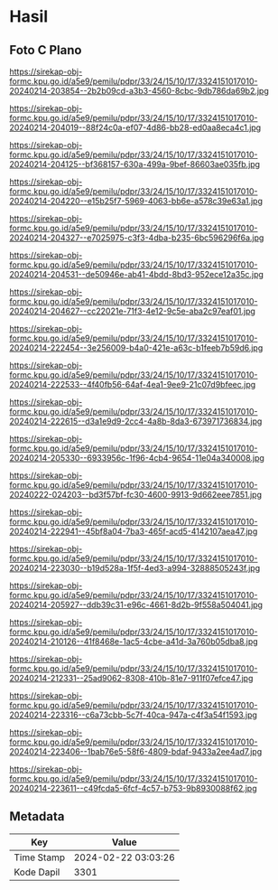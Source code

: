 # Hasil

## Foto C Plano

https://sirekap-obj-formc.kpu.go.id/a5e9/pemilu/pdpr/33/24/15/10/17/3324151017010-20240214-203854--2b2b09cd-a3b3-4560-8cbc-9db786da69b2.jpg

https://sirekap-obj-formc.kpu.go.id/a5e9/pemilu/pdpr/33/24/15/10/17/3324151017010-20240214-204019--88f24c0a-ef07-4d86-bb28-ed0aa8eca4c1.jpg

https://sirekap-obj-formc.kpu.go.id/a5e9/pemilu/pdpr/33/24/15/10/17/3324151017010-20240214-204125--bf368157-630a-499a-9bef-86603ae035fb.jpg

https://sirekap-obj-formc.kpu.go.id/a5e9/pemilu/pdpr/33/24/15/10/17/3324151017010-20240214-204220--e15b25f7-5969-4063-bb6e-a578c39e63a1.jpg

https://sirekap-obj-formc.kpu.go.id/a5e9/pemilu/pdpr/33/24/15/10/17/3324151017010-20240214-204327--e7025975-c3f3-4dba-b235-6bc596296f6a.jpg

https://sirekap-obj-formc.kpu.go.id/a5e9/pemilu/pdpr/33/24/15/10/17/3324151017010-20240214-204531--de50946e-ab41-4bdd-8bd3-952ece12a35c.jpg

https://sirekap-obj-formc.kpu.go.id/a5e9/pemilu/pdpr/33/24/15/10/17/3324151017010-20240214-204627--cc22021e-71f3-4e12-9c5e-aba2c97eaf01.jpg

https://sirekap-obj-formc.kpu.go.id/a5e9/pemilu/pdpr/33/24/15/10/17/3324151017010-20240214-222454--3e256009-b4a0-421e-a63c-b1feeb7b59d6.jpg

https://sirekap-obj-formc.kpu.go.id/a5e9/pemilu/pdpr/33/24/15/10/17/3324151017010-20240214-222533--4f40fb56-64af-4ea1-9ee9-21c07d9bfeec.jpg

https://sirekap-obj-formc.kpu.go.id/a5e9/pemilu/pdpr/33/24/15/10/17/3324151017010-20240214-222615--d3a1e9d9-2cc4-4a8b-8da3-673971736834.jpg

https://sirekap-obj-formc.kpu.go.id/a5e9/pemilu/pdpr/33/24/15/10/17/3324151017010-20240214-205330--6933956c-1f96-4cb4-9654-11e04a340008.jpg

https://sirekap-obj-formc.kpu.go.id/a5e9/pemilu/pdpr/33/24/15/10/17/3324151017010-20240222-024203--bd3f57bf-fc30-4600-9913-9d662eee7851.jpg

https://sirekap-obj-formc.kpu.go.id/a5e9/pemilu/pdpr/33/24/15/10/17/3324151017010-20240214-222941--45bf8a04-7ba3-465f-acd5-4142107aea47.jpg

https://sirekap-obj-formc.kpu.go.id/a5e9/pemilu/pdpr/33/24/15/10/17/3324151017010-20240214-223030--b19d528a-1f5f-4ed3-a994-32888505243f.jpg

https://sirekap-obj-formc.kpu.go.id/a5e9/pemilu/pdpr/33/24/15/10/17/3324151017010-20240214-205927--ddb39c31-e96c-4661-8d2b-9f558a504041.jpg

https://sirekap-obj-formc.kpu.go.id/a5e9/pemilu/pdpr/33/24/15/10/17/3324151017010-20240214-210126--41f8468e-1ac5-4cbe-a41d-3a760b05dba8.jpg

https://sirekap-obj-formc.kpu.go.id/a5e9/pemilu/pdpr/33/24/15/10/17/3324151017010-20240214-212331--25ad9062-8308-410b-81e7-911f07efce47.jpg

https://sirekap-obj-formc.kpu.go.id/a5e9/pemilu/pdpr/33/24/15/10/17/3324151017010-20240214-223316--c6a73cbb-5c7f-40ca-947a-c4f3a54f1593.jpg

https://sirekap-obj-formc.kpu.go.id/a5e9/pemilu/pdpr/33/24/15/10/17/3324151017010-20240214-223406--1bab76e5-58f6-4809-bdaf-9433a2ee4ad7.jpg

https://sirekap-obj-formc.kpu.go.id/a5e9/pemilu/pdpr/33/24/15/10/17/3324151017010-20240214-223611--c49fcda5-6fcf-4c57-b753-9b8930088f62.jpg


## Metadata

| Key        | Value               |
| ---------- | ------------------- |
| Time Stamp | 2024-02-22 03:03:26 |
| Kode Dapil | 3301                |



